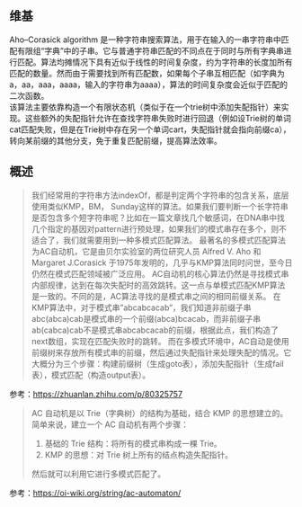 ## 维基
Aho–Corasick algorithm 是一种字符串搜索算法，用于在输入的一串字符串中匹配有限组“字典”中的子串。它与普通字符串匹配的不同点在于同时与所有字典串进行匹配。算法均摊情况下具有近似于线性的时间复杂度，约为字符串的长度加所有匹配的数量。然而由于需要找到所有匹配数，如果每个子串互相匹配（如字典为a，aa，aaa，aaaa，输入的字符串为aaaa），算法的时间复杂度会近似于匹配的二次函数。  
该算法主要依靠构造一个有限状态机（类似于在一个trie树中添加失配指针）来实现。这些额外的失配指针允许在查找字符串失败时进行回退（例如设Trie树的单词cat匹配失败，但是在Trie树中存在另一个单词cart，失配指针就会指向前缀ca），转向某前缀的其他分支，免于重复匹配前缀，提高算法效率。  
  
## 概述
> 我们经常用的字符串方法indexOf，都是判定两个字符串的包含关系，底层使用类似KMP，BM， Sunday这样的算法。如果我们要判断一个长字符串是否包含多个短字符串呢？比如在一篇文章找几个敏感词，在DNA串中找几个指定的基因对pattern进行预处理，如果我们的模式串存在多个，则不适合了，我们就需要用到一种多模式匹配算法。
> 最著名的多模式匹配算法为AC自动机，它是由贝尔实验室的两位研究人员 Alfred V. Aho 和 Margaret J.Corasick 于1975年发明的，几乎与KMP算法同时问世，至今日仍然在模式匹配领域被广泛应用。
> AC自动机的核心算法仍然是寻找模式串内部规律，达到在每次失配时的高效跳转。这一点与单模式匹配KMP算法是一致的。不同的是，AC算法寻找的是模式串之间的相同前缀关系。
> 在KMP算法中，对于模式串”abcabcacab”，我们知道非前缀子串abc(abca)cab是模式串的一个前缀(abca)bcacab，而非前缀子串ab(cabca)cab不是模式串abcabcacab的前缀，根据此点，我们构造了next数组，实现在匹配失败时的跳转。
> 而在多模式环境中，AC自动是使用前缀树来存放所有模式串的前缀，然后通过失配指针来处理失配的情况。它大概分为三个步骤：构建前缀树（生成goto表），添加失配指针（生成fail表），模式匹配（构造output表）。

参考：https://zhuanlan.zhihu.com/p/80325757  
  
> AC 自动机是以 Trie（字典树）的结构为基础，结合 KMP 的思想建立的。  
> 简单来说，建立一个 AC 自动机有两个步骤：  
> 1. 基础的 Trie 结构：将所有的模式串构成一棵 Trie。
> 2. KMP 的思想：对 Trie 树上所有的结点构造失配指针。
> 
> 然后就可以利用它进行多模式匹配了。

参考：https://oi-wiki.org/string/ac-automaton/  
  
